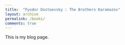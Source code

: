 ```yaml
---
title:  "Fyodor Dostoevsky : The Brothers Karamazov"
layout: archive
permalink: /books/
comments: true
---
```


This is my blog page.

<!-- {% for post in site.posts %}
    {% include archive-single.html %}
{% endfor %} -->
